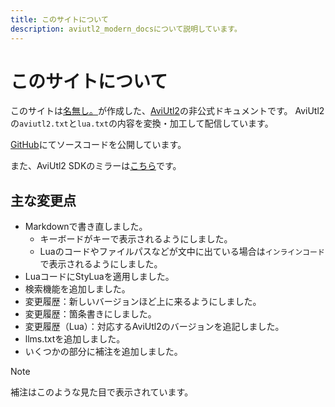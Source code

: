 ```yaml
---
title: このサイトについて
description: aviutl2_modern_docsについて説明しています。
---
```


# このサイトについて

このサイトは<span style="color: #48b0d5">[名無し。](https://sevenc7c.com)</span>が作成した、[AviUtl2](https://spring-fragrance.mints.ne.jp/aviutl/)の非公式ドキュメントです。
AviUtl2の`aviutl2.txt`と`lua.txt`の内容を変換・加工して配信しています。

[GitHub](https://github.com/sevenc-nanashi/aviutl2_modern_docs)にてソースコードを公開しています。

また、AviUtl2 SDKのミラーは[こちら](https://github.com/sevenc-nanashi/aviutl2_sdk_mirror)です。

## 主な変更点

- Markdownで書き直しました。
  - キーボードが<kbd>キー</kbd>で表示されるようにしました。
  - Luaのコードやファイルパスなどが文中に出ている場合は`インラインコード`で表示されるようにしました。
- LuaコードにStyLuaを適用しました。
- 検索機能を追加しました。
- 変更履歴：新しいバージョンほど上に来るようにしました。
- 変更履歴：箇条書きにしました。
- 変更履歴（Lua）：対応するAviUtl2のバージョンを追記しました。
- llms.txtを追加しました。
- いくつかの部分に補注を追加しました。

> [!NOTE]
> 補注はこのような見た目で表示されています。
